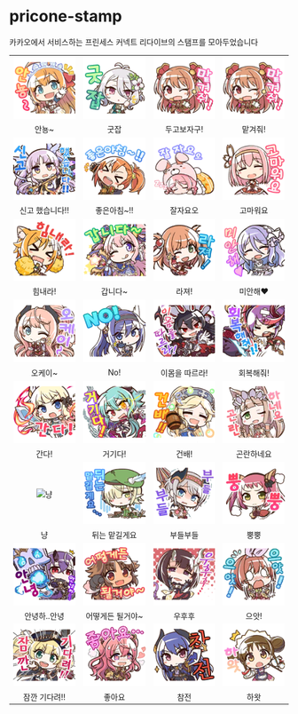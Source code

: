 # pricone-stamp
카카오에서 서비스하는 프린세스 커넥트 리다이브의 스탬프를 모아두었습니다


|||||
|:-------------:|:-------------:|:-------------:|:-------------:|
| ![안뇽~](https://raw.githubusercontent.com/sokcuri/pricone-stamp/master/img/%EC%95%88%EB%87%BD~.png) | ![굿잡](https://raw.githubusercontent.com/sokcuri/pricone-stamp/master/img/%EA%B5%BF%EC%9E%A1.png) | ![두고보자구](https://raw.githubusercontent.com/sokcuri/pricone-stamp/master/img/%EB%A7%A1%EA%B2%A8%EC%A4%98!.png) | ![맡겨줘~](https://raw.githubusercontent.com/sokcuri/pricone-stamp/master/img/%EB%A7%A1%EA%B2%A8%EC%A4%98!.png) |
| 안뇽~ | 굿잡 | 두고보자구! | 맡겨줘! |
| ![신고 했습니다!!](https://raw.githubusercontent.com/sokcuri/pricone-stamp/master/img/%EC%8B%A0%EA%B3%A0%ED%96%88%EC%8A%B5%EB%8B%88%EB%8B%A4!!.png) | ![좋은아침~!!](https://raw.githubusercontent.com/sokcuri/pricone-stamp/master/img/%EC%A2%8B%EC%9D%80%EC%95%84%EC%B9%A8.png) | ![잘자요오](https://raw.githubusercontent.com/sokcuri/pricone-stamp/master/img/%EC%9E%98%EC%9E%90%EC%9A%94%EC%98%A4.png) | ![고마워요](https://raw.githubusercontent.com/sokcuri/pricone-stamp/master/img/%EA%B3%A0%EB%A7%88%EC%9B%8C%EC%9A%94.png) |
| 신고 했습니다!! | 좋은아침~!! | 잘자요오 | 고마워요 |
| ![힘내라!](https://raw.githubusercontent.com/sokcuri/pricone-stamp/master/img/%ED%9E%98%EB%82%B4%EB%9D%BC!.png) | ![갑니다~](https://raw.githubusercontent.com/sokcuri/pricone-stamp/master/img/%EA%B0%91%EB%8B%88%EB%8B%A4~.png) | ![라져!](https://raw.githubusercontent.com/sokcuri/pricone-stamp/master/img/%EB%9D%BC%EC%A0%B8!.png) | ![미안해♥](https://raw.githubusercontent.com/sokcuri/pricone-stamp/master/img/%EB%AF%B8%EC%95%88%ED%95%B4.png) |
| 힘내라! | 갑니다~ | 라져! | 미안해♥ |
| ![오케이~](https://raw.githubusercontent.com/sokcuri/pricone-stamp/master/img/%EC%98%A4%EC%BC%80%EC%9D%B4~.png) | ![No!](https://raw.githubusercontent.com/sokcuri/pricone-stamp/master/img/No!.png) | ![이몸을 따르라!](https://raw.githubusercontent.com/sokcuri/pricone-stamp/master/img/%EC%9D%B4%EB%AA%B8%EC%9D%84%EB%94%B0%EB%A5%B4%EB%9D%BC!.png) | ![회복해줘!](https://raw.githubusercontent.com/sokcuri/pricone-stamp/master/img/%ED%9A%8C%EB%B3%B5%ED%95%B4%EC%A4%98!!.png) |
| 오케이~ | No! | 이몸을 따르라! | 회복해줘! |
| ![간다!](https://raw.githubusercontent.com/sokcuri/pricone-stamp/master/img/%EA%B0%84%EB%8B%A4!.png) | ![거기다!](https://raw.githubusercontent.com/sokcuri/pricone-stamp/master/img/%EA%B1%B0%EA%B8%B0%EB%8B%A4!.png) | ![건배!](https://raw.githubusercontent.com/sokcuri/pricone-stamp/master/img/%EA%B1%B4%EB%B0%B0!!.png) | ![곤란하네요](https://raw.githubusercontent.com/sokcuri/pricone-stamp/master/img/%EA%B3%A4%EB%9E%80%ED%95%98%EB%84%A4%EC%9A%94.png) |
| 간다! | 거기다! | 건배! | 곤란하네요 |
| ![냥](https://raw.githubusercontent.com/sokcuri/pricone-stamp/master/img/%EB%83%A5.png) | ![뒤는 맡길게요](https://raw.githubusercontent.com/sokcuri/pricone-stamp/master/img/%EB%92%A4%EB%8A%94%EB%A7%A1%EA%B8%B8%EA%B2%8C%EC%9A%94....png) | ![부들부들](https://raw.githubusercontent.com/sokcuri/pricone-stamp/master/img/%EB%B6%80%EB%93%A4%EB%B6%80%EB%93%A4.png) | ![뿡뿡](https://raw.githubusercontent.com/sokcuri/pricone-stamp/master/img/%EB%BF%A1%EB%BF%A1.png) |
| 냥 | 뒤는 맡길게요 | 부들부들 | 뿡뿡 |
| ![안녕하..안녕](https://github.com/sokcuri/pricone-stamp/blob/master/img/%EC%95%88%EB%85%95%ED%95%98..%EC%95%88%EB%85%95.png) | ![어떻게든 될거야~](https://github.com/sokcuri/pricone-stamp/blob/master/img/%EC%96%B4%EB%96%BB%EA%B2%8C%EB%93%A0%EB%90%A0%EA%B1%B0%EC%95%BC~.png) | ![우후후](https://github.com/sokcuri/pricone-stamp/blob/master/img/%EC%9A%B0%ED%9B%84%ED%9B%84.png) | ![으앗!](https://github.com/sokcuri/pricone-stamp/blob/master/img/%EC%9C%BC%EC%95%97!%EC%9C%BC%EC%95%97!.png) |
| 안녕하..안녕 | 어떻게든 될거야~ | 우후후 | 으앗! |
| ![잠깐 기다려!!](https://raw.githubusercontent.com/sokcuri/pricone-stamp/master/img/%EC%9E%A0%EA%B9%90%EA%B8%B0%EB%8B%A4%EB%A0%A4!!.png) | ![좋아요](https://raw.githubusercontent.com/sokcuri/pricone-stamp/master/img/%EC%A2%8B%EC%95%84%EC%9A%94.png) | ![참전](https://raw.githubusercontent.com/sokcuri/pricone-stamp/master/img/%EC%B0%B8%EC%A0%84.png) | ![하왓](https://raw.githubusercontent.com/sokcuri/pricone-stamp/master/img/%ED%95%98%EC%99%93.png) |
| 잠깐 기다려!! | 좋아요 | 참전 | 하왓 |
